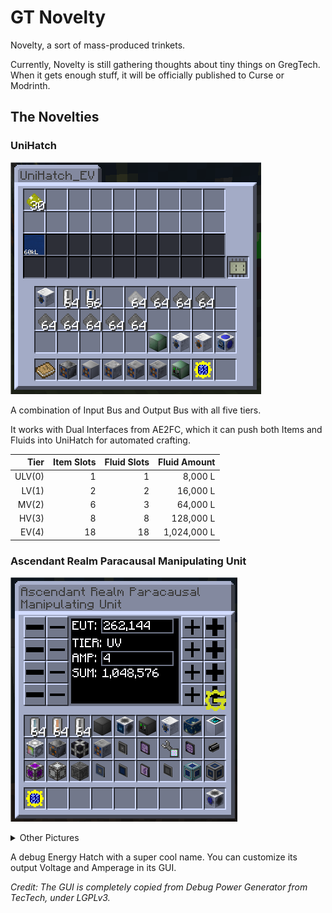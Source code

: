 # GT Novelty

Novelty, a sort of mass-produced trinkets.

Currently, Novelty is still gathering thoughts about tiny things on GregTech. When it gets enough stuff, it will be
officially published to Curse or Modrinth.

## The Novelties

### UniHatch

![](docs/UniHatch.png)

A combination of Input Bus and Output Bus with all five tiers.

It works with Dual Interfaces from AE2FC, which it can push both Items and Fluids into UniHatch for automated crafting.

|   Tier | Item Slots | Fluid Slots | Fluid Amount |
|-------:|-----------:|------------:|-------------:|
| ULV(0) |          1 |           1 |      8,000 L |
|  LV(1) |          2 |           2 |     16,000 L |
|  MV(2) |          6 |           3 |     64,000 L |
|  HV(3) |          8 |           8 |    128,000 L |
|  EV(4) |         18 |          18 |  1,024,000 L |

### Ascendant Realm Paracausal Manipulating Unit

![](docs/ARPMU.png)

<details>
<summary>Other Pictures</summary>

![](docs/ARPMU-on-EBF.png)

</details>

A debug Energy Hatch with a super cool name. You can customize its output Voltage and Amperage in its GUI.

*Credit: The GUI is completely copied from Debug Power Generator from TecTech, under LGPLv3.*
